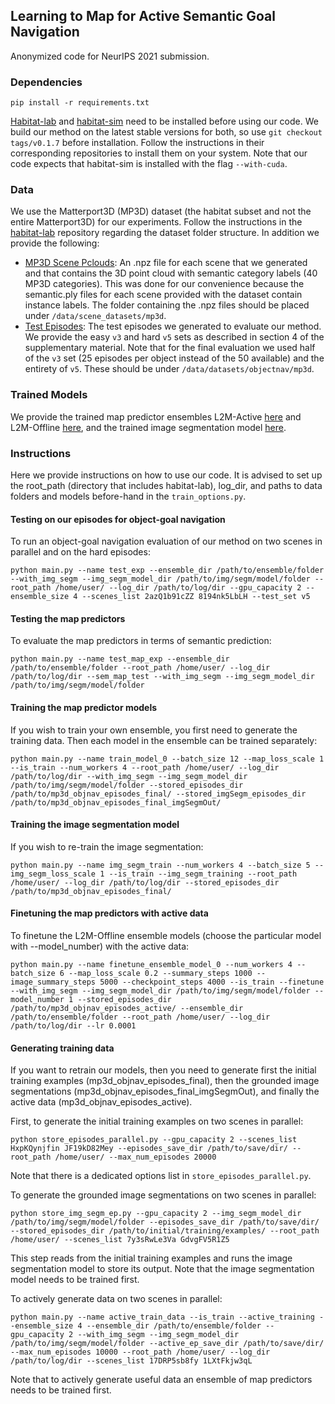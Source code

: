 ## Learning to Map for Active Semantic Goal Navigation
Anonymized code for NeurIPS 2021 submission.

### Dependencies
```
pip install -r requirements.txt
```
[Habitat-lab](https://github.com/facebookresearch/habitat-lab) and [habitat-sim](https://github.com/facebookresearch/habitat-sim) need to be installed before using our code. We build our method on the latest stable versions for both, so use `git checkout tags/v0.1.7` before installation. Follow the instructions in their corresponding repositories to install them on your system. Note that our code expects that habitat-sim is installed with the flag `--with-cuda`.


### Data
We use the Matterport3D (MP3D) dataset (the habitat subset and not the entire Matterport3D) for our experiments. Follow the instructions in the [habitat-lab](https://github.com/facebookresearch/habitat-lab) repository regarding the dataset folder structure. In addition we provide the following:

- [MP3D Scene Pclouds](https://drive.google.com/file/d/1u4SKEYs4L5RnyXrIX-faXGU1jc16CTkJ/view?usp=sharing): An .npz file for each scene that we generated and that contains the 3D point cloud with semantic category labels (40 MP3D categories). This was done for our convenience because the semantic.ply files for each scene provided with the dataset contain instance labels. The folder containing the .npz files should be placed under `/data/scene_datasets/mp3d`.
- [Test Episodes](https://drive.google.com/drive/folders/16iI6l-J8-FtbHYLkaz4T_Mth11veXb4i?usp=sharing): The test episodes we generated to evaluate our method. We provide the easy `v3` and hard `v5` sets as described in section 4 of the supplementary material. Note that for the final evaluation we used half of the `v3` set (25 episodes per object instead of the 50 available) and the entirety of `v5`. These should be under `/data/datasets/objectnav/mp3d`.


### Trained Models
We provide the trained map predictor ensembles L2M-Active [here](https://drive.google.com/file/d/1FMK0HCEfHv3E-dGKLRkbqDIiP5D61SMw/view?usp=sharing) and L2M-Offline [here](https://drive.google.com/file/d/1BPBbnz-sweiuRUI7GEfS3Yu0_xBTmMG6/view?usp=sharing), and the trained image segmentation model [here](https://drive.google.com/file/d/1JFooaaaUR7gUjVCeHxLIyLpRirfBAafI/view?usp=sharing).


### Instructions
Here we provide instructions on how to use our code. It is advised to set up the root_path (directory that includes habitat-lab), log_dir, and paths to data folders and models before-hand in the `train_options.py`.

#### Testing on our episodes for object-goal navigation
To run an object-goal navigation evaluation of our method on two scenes in parallel and on the hard episodes:
```
python main.py --name test_exp --ensemble_dir /path/to/ensemble/folder --with_img_segm --img_segm_model_dir /path/to/img/segm/model/folder --root_path /home/user/ --log_dir /path/to/log/dir --gpu_capacity 2 --ensemble_size 4 --scenes_list 2azQ1b91cZZ 8194nk5LbLH --test_set v5
```

#### Testing the map predictors
To evaluate the map predictors in terms of semantic prediction:
```
python main.py --name test_map_exp --ensemble_dir /path/to/ensemble/folder --root_path /home/user/ --log_dir /path/to/log/dir --sem_map_test --with_img_segm --img_segm_model_dir /path/to/img/segm/model/folder
```

#### Training the map predictor models
If you wish to train your own ensemble, you first need to generate the training data. Then each model in the ensemble can be trained separately:
```
python main.py --name train_model_0 --batch_size 12 --map_loss_scale 1 --is_train --num_workers 4 --root_path /home/user/ --log_dir /path/to/log/dir --with_img_segm --img_segm_model_dir /path/to/img/segm/model/folder --stored_episodes_dir /path/to/mp3d_objnav_episodes_final/ --stored_imgSegm_episodes_dir /path/to/mp3d_objnav_episodes_final_imgSegmOut/
```
#### Training the image segmentation model
If you wish to re-train the image segmentation:
```
python main.py --name img_segm_train --num_workers 4 --batch_size 5 --img_segm_loss_scale 1 --is_train --img_segm_training --root_path /home/user/ --log_dir /path/to/log/dir --stored_episodes_dir /path/to/mp3d_objnav_episodes_final/
```

#### Finetuning the map predictors with active data
To finetune the L2M-Offline ensemble models (choose the particular model with --model_number) with the active data:
```
python main.py --name finetune_ensemble_model_0 --num_workers 4 --batch_size 6 --map_loss_scale 0.2 --summary_steps 1000 --image_summary_steps 5000 --checkpoint_steps 4000 --is_train --finetune --with_img_segm --img_segm_model_dir /path/to/img/segm/model/folder --model_number 1 --stored_episodes_dir /path/to/mp3d_objnav_episodes_active/ --ensemble_dir /path/to/ensemble/folder --root_path /home/user/ --log_dir /path/to/log/dir --lr 0.0001
```

#### Generating training data
If you want to retrain our models, then you need to generate first the initial training examples (mp3d_objnav_episodes_final), then the grounded image segmentations (mp3d_objnav_episodes_final_imgSegmOut), and finally the active data (mp3d_objnav_episodes_active).

First, to generate the initial training examples on two scenes in parallel:
```
python store_episodes_parallel.py --gpu_capacity 2 --scenes_list HxpKQynjfin JF19kD82Mey --episodes_save_dir /path/to/save/dir/ --root_path /home/user/ --max_num_episodes 20000
```
Note that there is a dedicated options list in `store_episodes_parallel.py`.

To generate the grounded image segmentations on two scenes in parallel:
```
python store_img_segm_ep.py --gpu_capacity 2 --img_segm_model_dir /path/to/img/segm/model/folder --episodes_save_dir /path/to/save/dir/ --stored_episodes_dir /path/to/initial/training/examples/ --root_path /home/user/ --scenes_list 7y3sRwLe3Va GdvgFV5R1Z5
```
This step reads from the initial training examples and runs the image segmentation model to store its output. Note that the image segmentation model needs to be trained first.

To actively generate data on two scenes in parallel:
```
python main.py --name active_train_data --is_train --active_training --ensemble_size 4 --ensemble_dir /path/to/ensemble/folder --gpu_capacity 2 --with_img_segm --img_segm_model_dir /path/to/img/segm/model/folder --active_ep_save_dir /path/to/save/dir/ --max_num_episodes 10000 --root_path /home/user/ --log_dir /path/to/log/dir --scenes_list 17DRP5sb8fy 1LXtFkjw3qL
```
Note that to actively generate useful data an ensemble of map predictors needs to be trained first.
